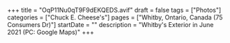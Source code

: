 +++
title = "OqP11Nu0qT9F9dEKQEDS.avif"
draft = false
tags = ["Photos"]
categories = ["Chuck E. Cheese's"]
pages = ["Whitby, Ontario, Canada (75 Consumers Dr)"]
startDate = ""
description = "Whitby's Exterior in June 2021 (PC: Google Maps)"
+++
